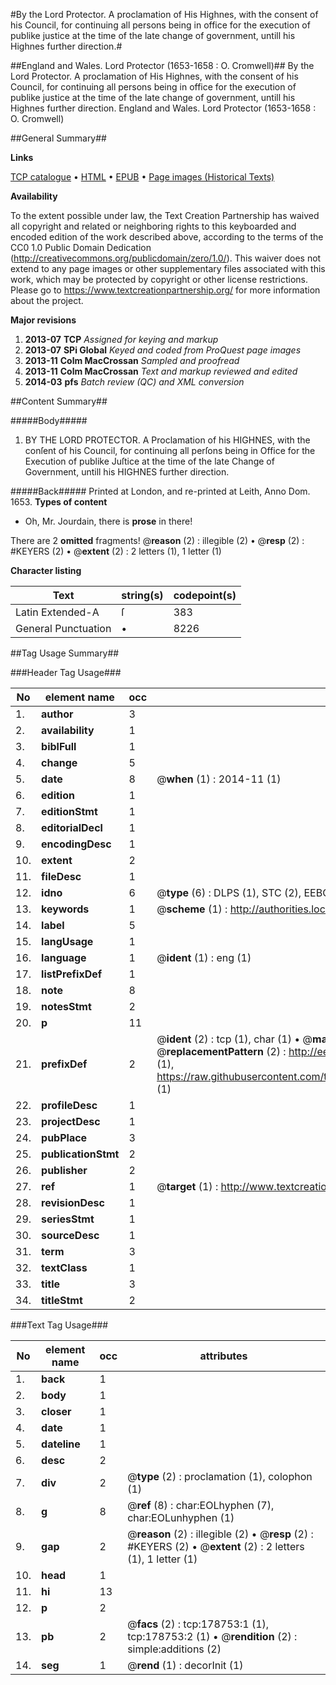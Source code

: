 #By the Lord Protector. A proclamation of His Highnes, with the consent of his Council, for continuing all persons being in office for the execution of publike justice at the time of the late change of government, untill his Highnes further direction.#

##England and Wales. Lord Protector (1653-1658 : O. Cromwell)##
By the Lord Protector. A proclamation of His Highnes, with the consent of his Council, for continuing all persons being in office for the execution of publike justice at the time of the late change of government, untill his Highnes further direction.
England and Wales. Lord Protector (1653-1658 : O. Cromwell)

##General Summary##

**Links**

[TCP catalogue](http://www.ota.ox.ac.uk/tcp/)  • 
[HTML](http://tei.it.ox.ac.uk/tcp/Texts-HTML/free/B02/B02497.html)  • 
[EPUB](http://tei.it.ox.ac.uk/tcp/Texts-EPUB/free/B02/B02497.epub) • 
[Page images (Historical Texts)](https://historicaltexts.jisc.ac.uk/eebo-52528786e)

**Availability**

To the extent possible under law, the Text Creation Partnership has waived all copyright and related or neighboring rights to this keyboarded and encoded edition of the work described above, according to the terms of the CC0 1.0 Public Domain Dedication (http://creativecommons.org/publicdomain/zero/1.0/). This waiver does not extend to any page images or other supplementary files associated with this work, which may be protected by copyright or other license restrictions. Please go to https://www.textcreationpartnership.org/ for more information about the project.

**Major revisions**

1. __2013-07__ __TCP__ *Assigned for keying and markup*
1. __2013-07__ __SPi Global__ *Keyed and coded from ProQuest page images*
1. __2013-11__ __Colm MacCrossan__ *Sampled and proofread*
1. __2013-11__ __Colm MacCrossan__ *Text and markup reviewed and edited*
1. __2014-03__ __pfs__ *Batch review (QC) and XML conversion*

##Content Summary##

#####Body#####

1. BY THE LORD PROTECTOR. A Proclamation of his HIGHNES, with the conſent of his Council, for continuing all perſons being in Office for the Execution of publike Juſtice at the time of the late Change of Government, untill his HIGHNES further direction.

#####Back#####
Printed at London, and re-printed at Leith, Anno Dom. 1653.
**Types of content**

  * Oh, Mr. Jourdain, there is **prose** in there!

There are 2 **omitted** fragments! 
 @__reason__ (2) : illegible (2)  •  @__resp__ (2) : #KEYERS (2)  •  @__extent__ (2) : 2 letters (1), 1 letter (1)

**Character listing**


|Text|string(s)|codepoint(s)|
|---|---|---|
|Latin Extended-A|ſ|383|
|General Punctuation|•|8226|

##Tag Usage Summary##

###Header Tag Usage###

|No|element name|occ|attributes|
|---|---|---|---|
|1.|__author__|3||
|2.|__availability__|1||
|3.|__biblFull__|1||
|4.|__change__|5||
|5.|__date__|8| @__when__ (1) : 2014-11 (1)|
|6.|__edition__|1||
|7.|__editionStmt__|1||
|8.|__editorialDecl__|1||
|9.|__encodingDesc__|1||
|10.|__extent__|2||
|11.|__fileDesc__|1||
|12.|__idno__|6| @__type__ (6) : DLPS (1), STC (2), EEBO-CITATION (1), OCLC (1), VID (1)|
|13.|__keywords__|1| @__scheme__ (1) : http://authorities.loc.gov/ (1)|
|14.|__label__|5||
|15.|__langUsage__|1||
|16.|__language__|1| @__ident__ (1) : eng (1)|
|17.|__listPrefixDef__|1||
|18.|__note__|8||
|19.|__notesStmt__|2||
|20.|__p__|11||
|21.|__prefixDef__|2| @__ident__ (2) : tcp (1), char (1)  •  @__matchPattern__ (2) : ([0-9\-]+):([0-9IVX]+) (1), (.+) (1)  •  @__replacementPattern__ (2) : http://eebo.chadwyck.com/downloadtiff?vid=$1&page=$2 (1), https://raw.githubusercontent.com/textcreationpartnership/Texts/master/tcpchars.xml#$1 (1)|
|22.|__profileDesc__|1||
|23.|__projectDesc__|1||
|24.|__pubPlace__|3||
|25.|__publicationStmt__|2||
|26.|__publisher__|2||
|27.|__ref__|1| @__target__ (1) : http://www.textcreationpartnership.org/docs/. (1)|
|28.|__revisionDesc__|1||
|29.|__seriesStmt__|1||
|30.|__sourceDesc__|1||
|31.|__term__|3||
|32.|__textClass__|1||
|33.|__title__|3||
|34.|__titleStmt__|2||


###Text Tag Usage###

|No|element name|occ|attributes|
|---|---|---|---|
|1.|__back__|1||
|2.|__body__|1||
|3.|__closer__|1||
|4.|__date__|1||
|5.|__dateline__|1||
|6.|__desc__|2||
|7.|__div__|2| @__type__ (2) : proclamation (1), colophon (1)|
|8.|__g__|8| @__ref__ (8) : char:EOLhyphen (7), char:EOLunhyphen (1)|
|9.|__gap__|2| @__reason__ (2) : illegible (2)  •  @__resp__ (2) : #KEYERS (2)  •  @__extent__ (2) : 2 letters (1), 1 letter (1)|
|10.|__head__|1||
|11.|__hi__|13||
|12.|__p__|2||
|13.|__pb__|2| @__facs__ (2) : tcp:178753:1 (1), tcp:178753:2 (1)  •  @__rendition__ (2) : simple:additions (2)|
|14.|__seg__|1| @__rend__ (1) : decorInit (1)|
